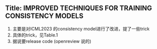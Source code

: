## Title: IMPROVED TECHNIQUES FOR TRAINING CONSISTENCY MODELS
1. 主要是对ICML2023 的consistency model进行了改进，提了一些trick
2. 具体的trick，见Table.1
3. 据说要release code (openreview 说的)